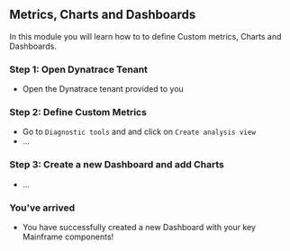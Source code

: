 ## Metrics, Charts and Dashboards

In this module you will learn how to to define Custom metrics, Charts and Dashboards.

### Step 1: Open Dynatrace Tenant
- Open the Dynatrace tenant provided to you

### Step 2: Define Custom Metrics
- Go to `Diagnostic tools` and and click on `Create analysis view`
- ...

### Step 3: Create a new Dashboard and add Charts
- ...

### You've arrived
- You have successfully created a new Dashboard with your key Mainframe components! 





